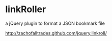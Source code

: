 # linkRoller
a jQuery plugin to format a JSON bookmark file

 http://zachofalltrades.github.com/jquery.linkroll/
